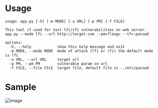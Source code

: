 # Usage 
```
usage: app.py [-h] [-m MODE] [-u URL] [-p PM] [-f FILE]

This tool if used for test lfi/rfi vulnerabilities on web server. app.py --mode lfi --url http://target.com --pm=?lang= --tf=.passwd

options:
  -h, --help            show this help message and exit
  -m MODE, --mode MODE  mode of attack (lfi or rfi) the default mode is lfi
  -u URL, --url URL     target url
  -p PM, --pm PM        vulnerable param on url
  -f FILE, --file FILE  target file, default file is ../etc/passwd
```
# Sample

![image](https://github.com/njammy/lfi-rfi-vuln-checker/assets/109813492/b598e41d-afd1-4ead-b8be-9e8637370086)
